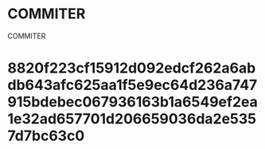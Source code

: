 # COMMITER
COMMITER






# 8820f223cf15912d092edcf262a6abdb643afc625aa1f5e9ec64d236a747915bdebec067936163b1a6549ef2ea1e32ad657701d206659036da2e5357d7bc63c0
